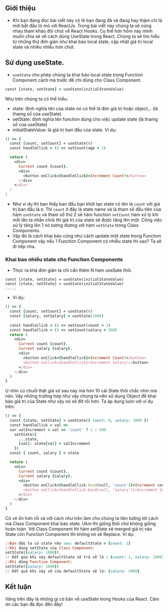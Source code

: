 ## Giới thiệu
- Khi bạn đang đọc bài viết này có lẽ bạn đang đã và đang hay thậm chí là mới bắt đầu tò mò với ReactJs. Trong bài viết này chúng ta sẽ cùng nhau tham khảo đôi chút về React Hooks. Cụ thể hơn hôm này mình muốn chia sẽ về cách dùng UseState trong React. Chúng ta sẽ tìm hiểu từ những thứ đơn giản như khai báo local state, cập nhật giá trị local state và nhiều nhiều hơn chút.
## Sử dụng useState.
- `useState` cho phép chúng ta khai báo local state trong Function Component cách mà trước để chỉ dùng cho Class Component.
```ruby
const [state, setState] = useState(initialStateValue)
```
Như trên chúng ta có thể hiểu:
* state: định nghĩa tên của state nó có thể là đơn giá trị hoặc object,.. (là thamg số của useState)
* setState: định nghĩa tên function dùng cho việc update state (là thamg số của useState)
* initialStateValue: là giá trị ban đầu của state.
Ví dụ:
```ruby
() => {
  const [count, setCount] = useState(0)
  const handleClick = () => setCount(age + 1)

  return (
    <div>
      Current count {count}.
      <div>
        <button onClick={handleClick}>Increment Count!</button>
      </div>
    </div>
  )
}
```
- Như ví dụ thì bạn thấy ban đầu bạn khởi tạo state có tên là `count` với giá trị ban đầu là `0`. Thì  `count` ở đây là state name và là tham số đầu tiên của hàm `useState` và tham số thứ 2 sẽ hàm function `setCount` hàm xử lý khi mỗi lần ta nhấn click thì giá trị của state sẽ được tăng lên một. Công việc xử lý tăng lên 1 nó tương đương với hàm `setState` trong Class Components.
- Vậy đó là cách khai báo cũng như cách update một state trong Function Component vậy nếu 1 Function Component có nhiều state thì sao? Ta sẽ đi tiếp nha.
### Khai bao nhiều state cho Function Components
- Thực ra khá đơn giản ta chỉ cần thêm N hàm useSate thôi.
```
const [state, setState] = useState(initialStateValue)
const [state, setState] = useState(initialStateValue)
.....
```
- Ví dụ:
```ruby
() => {
  const [count, setCount] = useState(0)
  const [salary, setSalary] = useState(1000)
  
  const handleClick = () => setCount(count + 1)
  const handleClick = () => setCount(salary + 500)
  return (
    <div>
      Current count {count}.
      Current salary {salary}.
      <div>
        <button onClick={handleClick}>Increment Count!</button>
        <button onClick={handleClick}>Increment Salary!</button>
      </div>
    </div>
  )
}
```
Ụ nhìn củ chuối thật giả sử sau này mà hơn 10 cái State thôi chắc nhìn mà nản. Vậy những trường hợp như vậy chúng ta nên sử dụng Object để khai báo giá trị của State như vậy nó sẽ đỡ rối hơn. Ta áp dụng luôn với ví dụ trên:
```ruby
() => {
  const [state, setState] = useState({ count: 0, salary: 1000 })
  const handleClick = val =>
  var valIncrement = val == 'count' ? 1 : 500
    setState({
      ...state,
      [val]: state[val] + valIncrement
    })
  const { count, salary } = state

  return (
    <div>
      Current count {count}.
      Current salary {salary}.
      <div>
        <button onClick={handleClick.bind(null, 'count')}>Increment count!</button>
        <button onClick={handleClick.bind(null, 'salary')}>Increment Salary!</button>
      </div>
    </div>
  )
}
```
Có vẻ ổn hơn rồi và với cách như trên làm cho chúng ta liên tưởng tới cách mà Class Component khai báo state. Ukm thì giống thôi chứ không giống hoàn toàn. Với Class Component thì hàm setState sẽ merged giá trị vào State còn Function Component thì không nó sẽ Replace. Ví dụ:
```ruby
//Ban đầu ta có state như sau: defaultState = {count: 1}
//Khi dùng setState của Class Component:
setState({salary: 1000}) 
// Kết qủa khi này defaultState sẽ trả về là : {count: 1, salary: 1000}
//Khi dùng Function Component:
setState({salary: 1000})
// Kết quả khi này sẽ của defaultState sẽ là: {salary: 1000}
```
## Kết luận
Vâng trên đây là những gì cơ bản về useState trong Hooks của React. Cảm ơn các bạn đã đọc đến đây!